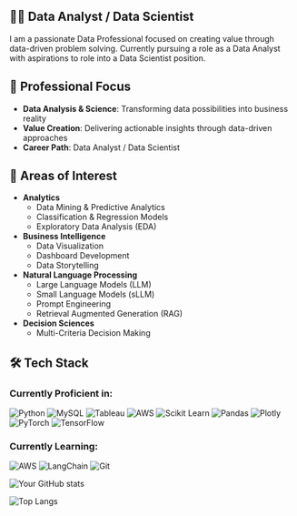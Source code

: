 

## 👨‍💻 Data Analyst / Data Scientist 
I am a passionate Data Professional focused on creating value through data-driven problem solving. Currently pursuing a role as a Data Analyst with aspirations to role into a Data Scientist position.

## 🎯 Professional Focus
- **Data Analysis & Science**: Transforming data possibilities into business reality
- **Value Creation**: Delivering actionable insights through data-driven approaches
- **Career Path**: Data Analyst / Data Scientist

## 🚩 Areas of Interest
- **Analytics**
  - Data Mining & Predictive Analytics
  - Classification & Regression Models
  - Exploratory Data Analysis (EDA)
- **Business Intelligence**
  - Data Visualization
  - Dashboard Development
  - Data Storytelling
- **Natural Language Processing**
  - Large Language Models (LLM)
  - Small Language Models (sLLM)
  - Prompt Engineering
  - Retrieval Augmented Generation (RAG)
- **Decision Sciences**
  - Multi-Criteria Decision Making

## 🛠️ Tech Stack

### Currently Proficient in:
![Python](https://img.shields.io/badge/Python-3776AB?style=flat-square&logo=Python&logoColor=white)
![MySQL](https://img.shields.io/badge/MySQL-4479A1?style=flat-square&logo=MySQL&logoColor=white)
![Tableau](https://img.shields.io/badge/Tableau-E97627?style=flat-square&logo=Tableau&logoColor=white)
![AWS](https://img.shields.io/badge/AWS-232F3E?style=flat-square&logo=amazon-aws&logoColor=white)
![Scikit Learn](https://img.shields.io/badge/Scikit%20Learn-F7931E?style=flat-square&logo=scikit-learn&logoColor=white)
![Pandas](https://img.shields.io/badge/Pandas-150458?style=flat-square&logo=pandas&logoColor=white)
![Plotly](https://img.shields.io/badge/Plotly-3F4F75?style=flat-square&logo=plotly&logoColor=white)
![PyTorch](https://img.shields.io/badge/PyTorch-EE4C2C?style=flat-square&logo=PyTorch&logoColor=white)
![TensorFlow](https://img.shields.io/badge/TensorFlow-FF6F00?style=flat-square&logo=TensorFlow&logoColor=white)

### Currently Learning:
![AWS](https://img.shields.io/badge/AWS-232F3E?style=flat-square&logo=amazon-aws&logoColor=white)
![LangChain](https://img.shields.io/badge/LangChain-000000?style=flat-square&logo=chainlink&logoColor=white)
![Git](https://img.shields.io/badge/Git-F05032?style=flat-square&logo=git&logoColor=white)


<!-- You can add your GitHub stats here -->
![Your GitHub stats](https://github-readme-stats.vercel.app/api?username=wonderfulawsome&show_icons=true&theme=radical)

<!-- You can add your most used languages here -->
![Top Langs](https://github-readme-stats.vercel.app/api/top-langs/?username=wonderfulawsome&layout=compact&theme=radical)


